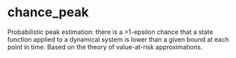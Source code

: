 # chance_peak
Probabilistic peak estimation: there is a >1-epsilon chance that a state function applied to a dynamical system is lower than a given bound at each point in time. Based on the theory of value-at-risk approximations.
